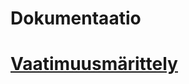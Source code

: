 <h1>Dokumentaatio<h1>

[Vaatimuusmärittely](https://github.com/AnnaKuokkanen/ot-harjoitustyo/blob/master/dokumentaatio/Vaatimusm%C3%A4%C3%A4rittely)
